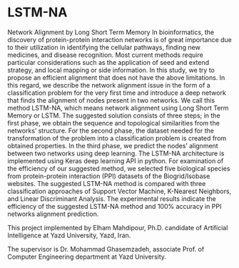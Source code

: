 # LSTM-NA
Network Alignment by Long Short Term Memory
In bioinformatics, the discovery of protein-protein interaction networks is of great importance due to their utilization in identifying the cellular pathways, finding new medicines, and disease recognition. Most current methods require particular considerations such as the application of seed and extend strategy, and local mapping or side information. In this study, we try to propose an efficient alignment that does not have the above limitations. In this regard, we describe the network alignment issue in the form of a classification problem for the very first time and introduce a deep network that finds the alignment of nodes present in two networks. We call this method LSTM-NA, which means network alignment using Long Short Term Memory or LSTM. The suggested solution consists of three steps; in the first phase, we obtain the sequence and topological similarities from the networks’ structure. For the second phase, the dataset needed for the transformation of the problem into a classification problem is created from obtained properties. In the third phase, we predict the nodes’ alignment between two networks using deep learning. The LSTM-NA architecture is implemented using Keras deep learning API in python. For examination of the efficiency of our suggested method, we selected five biological species from protein-protein interaction (PPI) datasets of the Biogrid/Isobase websites. The suggested LSTM-NA method is compared with three classification approaches of Support Vector Machine, K-Nearest Neighbors, and Linear Discriminant Analysis. The experimental results indicate the efficiency of the suggested LSTM-NA method and 100% accuracy in PPI networks alignment prediction. 


This project implemented by Elham Mahdipour, Ph.D. candidate of Artificial Intelligence at Yazd University, Yazd, Iran. 

The supervisor is Dr. Mohammad Ghasemzadeh, associate Prof. of Computer Engineering department at Yazd University. 
